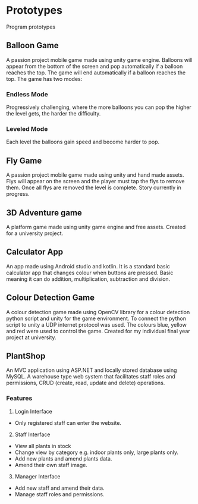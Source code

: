 # Prototypes
Program prototypes

## Balloon Game
A passion project mobile game made using unity game engine. Balloons will appear from the bottom of the screen and pop automatically if a balloon reaches the top. The game will end automatically if a balloon reaches the top. The game has two modes:
### Endless Mode
Progressively challenging, where the more balloons you can pop the higher the level gets, the harder the difficulty.
### Leveled Mode
Each level the balloons gain speed and become harder to pop.

## Fly Game
A passion project mobile game made using unity and hand made assets. Flys will appear on the screen and the player must tap the flys to remove them. Once all flys are removed the level is complete. Story currently in progress.

## 3D Adventure game
A platform game made using unity game engine and free assets. Created for a university project.

## Calculator App
An app made using Android studio and kotlin. It is a standard basic calculator app that changes colour when buttons are pressed. Basic meaning it can do addition, multiplication, subtraction and division. 

## Colour Detection Game
A colour detection game made using OpenCV library for a colour detection python script and unity for the game environment. To connect the python script to unity a UDP internet protocol was used. The colours blue, yellow and red were used to control the game. Created for my individual final year project at university. 

## PlantShop
An MVC application using ASP.NET and locally stored database using MySQL. A warehouse type web system that facilitates staff roles and permissions, CRUD (create, read, update and delete) operations.
### Features
1.	Login Interface
- Only registered staff can enter the website.
2.	Staff Interface
-	View all plants in stock
-	Change view by category e.g. indoor plants only, large plants only.
-	Add new plants and amend plants data.
-	Amend their own staff image.
3.	Manager Interface
-	Add new staff and amend their data.
-	Manage staff roles and permissions.

